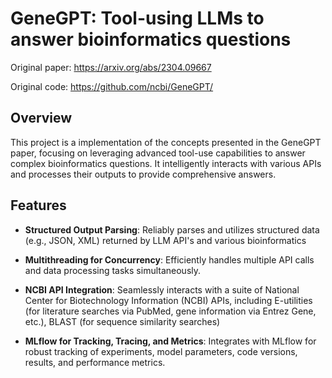 # GeneGPT: Tool-using LLMs to answer bioinformatics questions

Original paper: https://arxiv.org/abs/2304.09667

Original code: https://github.com/ncbi/GeneGPT/

## Overview

This project is a implementation of the concepts presented in the GeneGPT paper, focusing on leveraging advanced tool-use capabilities to answer complex bioinformatics questions. It intelligently interacts with various APIs and processes their outputs to provide comprehensive answers.

## Features

*   **Structured Output Parsing**: Reliably parses and utilizes structured data (e.g., JSON, XML) returned by LLM API's and various bioinformatics 
*   **Multithreading for Concurrency**: Efficiently handles multiple API calls and data processing tasks simultaneously. 
*   **NCBI API Integration**: Seamlessly interacts with a suite of National Center for Biotechnology Information (NCBI) APIs, including E-utilities (for literature searches via PubMed, gene information via Entrez Gene, etc.), BLAST (for sequence similarity searches)

*   **MLflow for Tracking, Tracing, and Metrics**: Integrates with MLflow for robust tracking of experiments, model parameters, code versions, results, and performance metrics.

